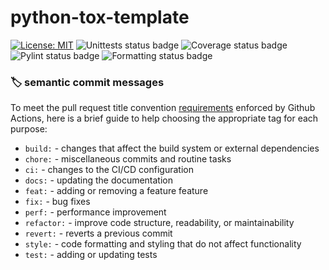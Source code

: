 # python-tox-template

[![License: MIT](https://img.shields.io/badge/License-MIT-blue.svg?labelColor=30363D&color=fccccc)](LICENSE)
![Unittests status badge](https://github.com/OLILHR/python-tox-template/workflows/Unittests/badge.svg)
![Coverage status badge](https://github.com/OLILHR/python-tox-template/workflows/Coverage/badge.svg)
![Pylint status badge](https://github.com/OLILHR/python-tox-template/workflows/Linting/badge.svg)
![Formatting status badge](https://github.com/OLILHR/python-tox-template/workflows/Formatting/badge.svg)

### 🏷️ semantic commit messages

To meet the pull request title convention [requirements](https://github.com/OLILHR/python-tox-template/blob/main/.github/workflows/conventional-commit-validation.yml) 
enforced by Github Actions, here is a brief guide to help choosing the appropriate tag for each purpose:

- `build:` - changes that affect the build system or external dependencies
- `chore:` - miscellaneous commits and routine tasks
- `ci:` - changes to the CI/CD configuration
- `docs:` - updating the documentation
- `feat:` - adding or removing a feature feature
- `fix:` - bug fixes
- `perf:` - performance improvement
- `refactor:` - improve code structure, readability, or maintainability
- `revert:` - reverts a previous commit
- `style:` - code formatting and styling that do not affect functionality
- `test:` - adding or updating tests